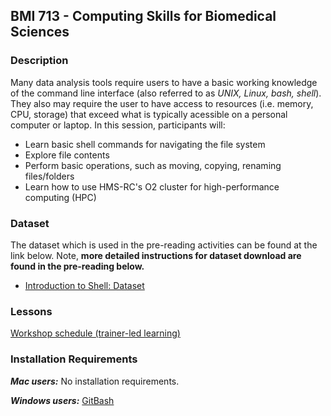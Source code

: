 ## BMI 713 - Computing Skills for Biomedical Sciences 

### Description
Many data analysis tools require users to have a basic working knowledge of the command line interface (also referred to as *UNIX, Linux, bash, shell*). They also may require the user to have access to resources (i.e. memory, CPU, storage) that exceed what is typically acessible on a personal computer or laptop.  In this session, participants will:

* Learn basic shell commands for navigating the file system
* Explore file contents
* Perform basic operations, such as moving, copying, renaming files/folders
* Learn how to use HMS-RC's O2 cluster for high-performance computing (HPC) 

### Dataset
The dataset which is used in the pre-reading activities can be found at the link below. Note, **more detailed instructions for dataset download are found in the pre-reading below.**

* [Introduction to Shell: Dataset](https://www.dropbox.com/scl/fi/sfuftv7qx2fdi37wytep3/unix_lesson.zip?rlkey=hdx8yq1ppp80mqurrxcxj67tz&dl=1)

### Lessons

[Workshop schedule (trainer-led learning)](schedule/workshop_schedule.md)

### Installation Requirements

***Mac users:***
No installation requirements.

***Windows users:***
[GitBash](https://git-scm.com/download/win)
